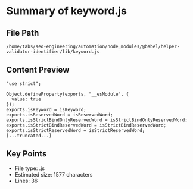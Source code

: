 # Summary of keyword.js
  
## File Path
`/home/tabs/seo-engineering/automation/node_modules/@babel/helper-validator-identifier/lib/keyword.js`

## Content Preview
```
"use strict";

Object.defineProperty(exports, "__esModule", {
  value: true
});
exports.isKeyword = isKeyword;
exports.isReservedWord = isReservedWord;
exports.isStrictBindOnlyReservedWord = isStrictBindOnlyReservedWord;
exports.isStrictBindReservedWord = isStrictBindReservedWord;
exports.isStrictReservedWord = isStrictReservedWord;
[...truncated...]
```

## Key Points
- File type: .js
- Estimated size: 1577 characters
- Lines: 36
